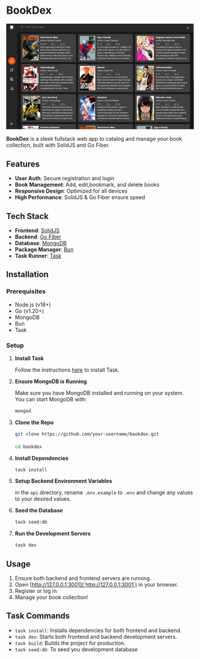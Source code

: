 # BookDex

![BookDex](screenshot.webp)

**BookDex** is a sleek fullstack web app to catalog and manage your book collection, built with SolidJS and Go Fiber.

## Features

- **User Auth**: Secure registration and login
- **Book Management**: Add, edit,bookmark, and delete books
- **Responsive Design**: Optimized for all devices
- **High Performance**: SolidJS & Go Fiber ensure speed

## Tech Stack

- **Frontend**: [SolidJS](https://solidjs.com/)
- **Backend**: [Go Fiber](https://gofiber.io/)
- **Database**: [MongoDB](https://www.mongodb.com/try/download/community)
- **Package Manager**: [Bun](https://bun.dev/)
- **Task Runner**: [Task](https://taskfile.dev/)

## Installation

### Prerequisites

- Node.js (v18+)
- Go (v1.20+)
- MongoDB
- Bun
- Task

### Setup

1. **Install Task**

   Follow the instructions [here](https://taskfile.dev/installation/) to install Task.

2. **Ensure MongoDB is Running**

   Make sure you have MongoDB installed and running on your system. You can start MongoDB with:

   ```sh
   mongod
   ```

3. **Clone the Repo**

   ```sh
   git clone https://github.com/your-username/bookdex.git

   cd bookdex
   ```

4. **Install Dependencies**

   ```sh
   task install
   ```

5. **Setup Backend Environment Variables**

   in the `api` directory, rename `.env.example` to `.env` and change any values to your desired values.

6. **Seed the Database**

   ```sh
   task seed:db
   ```

7. **Run the Development Servers**

   ```sh
   task dev
   ```

## Usage

1. Ensure both backend and frontend servers are running.
2. Open [http://127.0.0.1:3001](`http://127.0.0.1:3001`) in your browser.
3. Register or log in.
4. Manage your book collection!

## Task Commands

- `task install`: Installs dependencies for both frontend and backend.
- `task dev`: Starts both frontend and backend development servers.
- `task build`: Builds the project for production.
- `task seed:db`: To seed you development database

